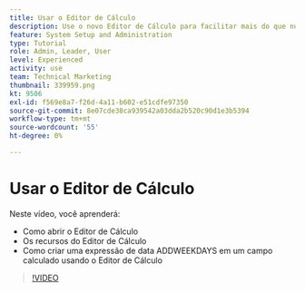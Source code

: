 ```yaml
---
title: Usar o Editor de Cálculo
description: Use o novo Editor de Cálculo para facilitar mais do que nunca a criação de campos personalizados calculados.
feature: System Setup and Administration
type: Tutorial
role: Admin, Leader, User
level: Experienced
activity: use
team: Technical Marketing
thumbnail: 339959.png
kt: 9506
exl-id: f569e8a7-f26d-4a11-b602-e51cdfe97350
source-git-commit: 8e07cde38ca939542a03dda2b520c90d1e3b5394
workflow-type: tm+mt
source-wordcount: '55'
ht-degree: 0%

---
```


# Usar o Editor de Cálculo

Neste vídeo, você aprenderá:

* Como abrir o Editor de Cálculo
* Os recursos do Editor de Cálculo
* Como criar uma expressão de data ADDWEEKDAYS em um campo calculado usando o Editor de Cálculo

>[!VIDEO](https://video.tv.adobe.com/v/339959/?quality=12)
